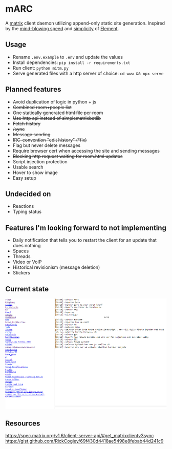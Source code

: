 # mARC

A [matrix](https://matrix.org/) client daemon utilizing append-only static site generation. Inspired by the [mind-blowing speed](https://en.wikipedia.org/wiki/Brown-throated_sloth) and [simplicity](https://github.com/vector-im/element-web/issues) of [Element](https://github.com/vector-im/element-web/issues). 

## Usage
- Rename `.env.example` to `.env` and update the values
- Install dependencies: `pip install -r requirements.txt`
- Run client: `python mitm.py`
- Serve generated files with a http server of choice: `cd www && npx serve`

## Planned features
- Avoid duplication of logic in python + js
- ~~Combined room+people list~~
- ~~One statically generated html file per room~~
- ~~Use http api instead of simplematrixbotlib~~
- ~~Fetch history~~
- ~~/sync~~
- ~~Message sending~~
- ~~IRC-convention "edit history" (*fix)~~
- Flag but never delete messages
- Require browser cert when accessing the site and sending messages
- ~~Blocking http request waiting for room.html updates~~
- Script injection protection
- Usable search
- Hover to show image
- Easy setup

## Undecided on
- Reactions
- Typing status

## Features I'm looking forward to not implementing
- Daily notification that tells you to restart the client for an update that does nothing
- Spaces
- Threads
- Video or VoIP
- Historical revisionism (message deletion)
- Stickers

## Current state
![Screenshot](scrot.png)

## Resources
https://spec.matrix.org/v1.6/client-server-api/#get_matrixclientv3sync
https://gist.github.com/RickCogley/69f430d4418ae5498e8febab44d241c9
